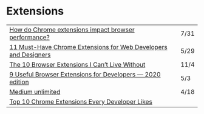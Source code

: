 # Extensions

|  |  |
| :--- | :--- |
| [How do Chrome extensions impact browser performance?](https://www.debugbear.com/blog/chrome-extension-performance-2021) | 7/31 |
| [11 Must-Have Chrome Extensions for Web Developers and Designers](https://radiant-brushlands-42789.herokuapp.com/betterprogramming.pub/11-must-have-chrome-extensions-web-developers-and-designers-3482a1ca6349) | 5/29 |
| [The 10 Browser Extensions I Can’t Live Without](https://medium.com/better-programming/the-10-browser-extensions-i-cant-live-without-df651612d602) | 11/4 |
| [9 Useful Browser Extensions for Developers — 2020 edition](https://medium.com/better-programming/9-productivity-browser-extensions-for-developers-2020-edition-eb84cda6f038) | 5/3 |
| [Medium unlimited](https://manojvivek.github.io/medium-unlimited/download/) | 4/18 |
| [Top 10 Chrome Extensions Every Developer Likes](https://dev.to/shijiezhou/top-10-chrome-extensions-every-developer-likes-3ehk) |  |

